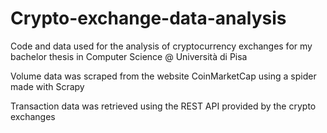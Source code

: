 # Crypto-exchange-data-analysis
Code and data used for the analysis of cryptocurrency exchanges for my bachelor thesis in Computer Science @ Università di Pisa

Volume data was scraped from the website CoinMarketCap using a spider made with Scrapy

Transaction data was retrieved using the REST API provided by the crypto exchanges
